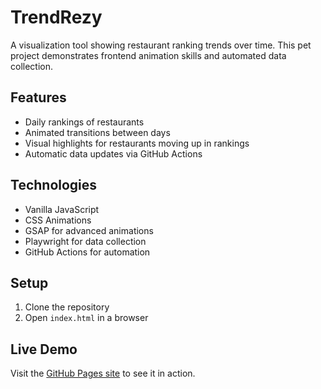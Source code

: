 # TrendRezy

A visualization tool showing restaurant ranking trends over time. This pet project demonstrates frontend animation skills and automated data collection.

## Features

- Daily rankings of restaurants
- Animated transitions between days
- Visual highlights for restaurants moving up in rankings
- Automatic data updates via GitHub Actions

## Technologies

- Vanilla JavaScript
- CSS Animations
- GSAP for advanced animations
- Playwright for data collection
- GitHub Actions for automation

## Setup

1. Clone the repository
2. Open `index.html` in a browser

## Live Demo

Visit the [GitHub Pages site](https://yourusername.github.io/trendrezy) to see it in action. 